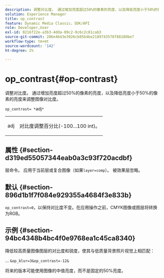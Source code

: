 ```yaml
---
description: 调整对比度。 通过增加亮度超过50%的像素的亮度，以及降低亮度小于50%的像素的亮度来调整图像对比度。
solution: Experience Manager
title: op_contrast
feature: Dynamic Media Classic，SDK/API
role: Developer,User
exl-id: 0216f22e-a3b3-4dda-89c2-9c6c2c81cab3
source-git-commit: 206e4643e3926cb85b4be2189743578f88180be7
workflow-type: tm+mt
source-wordcount: '142'
ht-degree: 2%

---
```


# op_contrast{#op-contrast}

调整对比度。 通过增加亮度超过50%的像素的亮度，以及降低亮度小于50%的像素的亮度来调整图像对比度。

`op_contrast= *`adj`*`

<table id="simpletable_8246802C74424A68A7A2EA5B50A89D42"> 
 <tr class="strow"> 
  <td class="stentry"> <p><span class="varname"> adj</span> </p> </td> 
  <td class="stentry"> <p>对比度调整百分比(-100...100 int)。 </p></td> 
 </tr> 
</table>

## 属性 {#section-d319ed55057344eab0a3c93f720acdbf}

层命令。 应用于当前层或复合图像（如果`layer=comp`）。 被效果层忽略。

## 默认 {#section-896d1b1f7f084e929355a4684f3e833b}

`op_contrast=0`，以保持对比度不变。在应用操作之前，CMYK图像或图层将转换为RGB。

## 示例 {#section-94bc4348b4bc4f0e9768ea1c45ca8340}

降低较高质量图像图层的对比度和锐度，使其与低质量背景照片视觉上相匹配：

… `&op_blur=3&op_contrast=-12&`

将来的版本可能使用图像的中值亮度，而不是固定的50%亮度。
